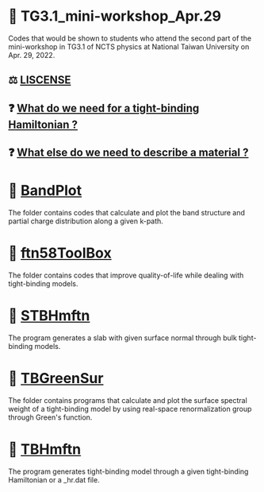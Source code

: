 # :compass: TG3.1_mini-workshop_Apr.29

Codes that would be shown to students who attend the second part of the mini-workshop in TG3.1 of NCTS physics at National Taiwan University on Apr. 29, 2022.

## ⚖️ [LISCENSE](./LICENSE)

## ❓ [What do we need for a tight-binding Hamiltonian ?](./Tight-Binding-Model.pdf)

## ❓ [What else do we need to describe a material ?](./Info-for-material.pdf)

# 📂 [BandPlot](./BandPlot)

The folder contains codes that calculate and plot the band structure and partial charge distribution along a given k-path.

# 🧰 [ftn58ToolBox](./ftn58ToolBox)

The folder contains codes that improve quality-of-life while dealing with tight-binding models.

# 📁 [STBHmftn](./STBHmftn)

The program generates a slab with given surface normal through bulk tight-binding models.

# 📂 [TBGreenSur](./TBGreenSur)

The folder contains programs that calculate and plot the surface spectral weight of a tight-binding model by using real-space renormalization group through Green's function.

# 📁 [TBHmftn](./TBHmftn)

The program generates tight-binding model through a given tight-binding Hamiltonian or a _hr.dat file.
